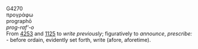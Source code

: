 <body>
  <p>G4270<br>  προγράφω  <br> prographō  <br><i>prog-raf‘-o </i><br>From <a href="g4253.htm">4253</a> and <a href="g1125.htm">1125</a>  to <i>write</i> <i>previously</i>; figuratively to <i>announce</i>, <i>prescribe:</i> - before ordain, evidently set forth, write (afore, aforetime).<br></p>
 </body>